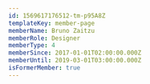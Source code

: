 ```yaml
---
id: 1569617176512-tm-p95A8Z
templateKey: member-page
memberName: Bruno Zaitzu
memberRole: Designer
memberType: 4
memberSince: 2017-01-01T02:00:00.000Z
memberUntil: 2019-03-01T03:00:00.000Z
isFormerMember: true
---
```


